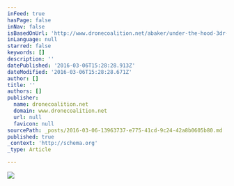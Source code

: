 ```yaml
---
inFeed: true
hasPage: false
inNav: false
isBasedOnUrl: 'http://www.dronecoalition.net/abaker/under-the-hood-3dr-solo-part-1/'
inLanguage: null
starred: false
keywords: []
description: ''
datePublished: '2016-03-06T15:28:28.913Z'
dateModified: '2016-03-06T15:28:28.671Z'
author: []
title: ''
authors: []
publisher:
  name: dronecoalition.net
  domain: www.dronecoalition.net
  url: null
  favicon: null
sourcePath: _posts/2016-03-06-13963737-e775-41cd-9c24-42a8b0605b80.md
published: true
_context: 'http://schema.org'
_type: Article

---
```

![](http://www.dronecoalition.net/abaker/files/2015/08/Solo_Teardown1.jpg)